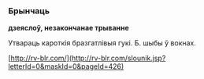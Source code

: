 ### Брынчаць
**дзеяслоў, незакончанае трыванне**

Утвараць кароткія бразгатлівыя гукі. Б. шыбы ў вокнах.

<a rel="author">[http://rv-blr.com/](http://rv-blr.com/slounik.jsp?letterId=0&maskId=0&pageId=426)</a>
